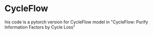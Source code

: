 # CycleFlow
his code is a pytorch version for CycleFlow model in "CycleFlow: Purify Information Factors by Cycle Loss"
